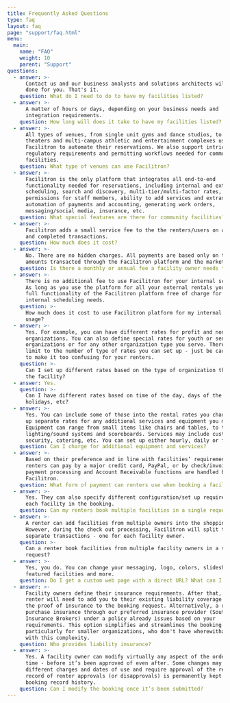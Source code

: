 ```yaml
---
title: Frequently Asked Questions
type: faq
layout: faq
page: "support/faq.html"
menu:
  main:
    name: "FAQ"
    weight: 10
    parent: "Support"
questions:
  - answer: >-
      Contact us and our business analysts and solutions architects will get it
      done for you. That's it.
    question: What do I need to do to have my facilities listed?
  - answer: >-
      A matter of hours or days, depending on your business needs and
      integration requirements.
    question: How long will does it take to have my facilities listed?
  - answer: >-
      All types of venues, from single unit gyms and dance studios, to specialty
      theaters and multi-campus athletic and entertainment complexes use
      Facilitron to automate their reservations. We also support intricate
      regulatory requirements and permitting workflows needed for community
      facilities.
    question: What type of venues can use Facilitron?
  - answer: >-
      Facilitron is the only platform that integrates all end-to-end
      functionality needed for reservations, including internal and external
      scheduling, search and discovery, multi-tier/multi-factor rates, roles and
      permissions for staff members, ability to add services and extras,
      automation of payments and accounting, generating work orders,
      messaging/social media, insurance, etc.
    question: What special features are there for community facilities?
  - answer: >-
      Facilitron adds a small service fee to the the renters/users on approved
      and completed transactions.
    question: How much does it cost?
  - answer: >-
      No. There are no hidden charges. All payments are based only on the total
      amounts transacted through the Facilitron platform and the marketplace.
    question: Is there a monthly or annual fee a facility owner needs to pay?
  - answer: >-
      There is no additional fee to use Facilitron for your internal scheduling.
      As long as you use the platform for all your external rentals you get the
      full functionality of the Facilitron platform free of charge for all your
      internal scheduling needs.
    question: >-
      How much does it cost to use Facilitron platform for my internal facility
      usage?
  - answer: >-
      Yes. For example, you can have different rates for profit and non-profit
      organizations. You can also define special rates for youth or senior
      organizations or for any other organization type you serve. There is no
      limit to the number of type of rates you can set up - just be careful not
      to make it too confusing for your renters.
    question: >-
      Can I set up different rates based on the type of organization that rents
      the facility?
  - answer: Yes.
    question: >-
      Can I have different rates based on time of the day, days of the week,
      holidays, etc?
  - answer: >-
      Yes. You can include some of those into the rental rates you charge or set
      up separate rates for any additional services and equipment you may offer.
      Equipment can range from small items like chairs and tables, to theater
      lighting/sound systems and scoreboards. Services may include custodial,
      security, catering, etc. You can set up either hourly, daily or flat fees.
    question: Can I charge for additional equipment and services?
  - answer: >-
      Based on their preference and in line with facilities’ requirements,
      renters can pay by a major credit card, PayPal, or by check/invoice. All
      payment processing and Account Receivable functions are handled by
      Facilitron.
    question: What form of payment can renters use when booking a facility?
  - answer: >-
      Yes. They can also specify different configuration/set up requirements for
      each facility in the booking.
    question: Can my renters book multiple facilities in a single request?
  - answer: >-
      A renter can add facilities from multiple owners into the shopping cart.
      However, during the check out processing, Facilitron will split them into
      separate transactions - one for each facility owner.
    question: >-
      Can a renter book facilities from multiple facility owners in a single
      request?
  - answer: >-
      Yes, you do. You can change your messaging, logo, colors, slideshow,
      featured facilities and more.
    question: Do I get a custom web page with a direct URL? What can I customize?
  - answer: >-
      Facility owners define their insurance requirements. After that, the
      renter will need to add you to their existing liability coverage and add
      the proof of insurance to the booking request. Alternatively, a renter can
      purchase insurance through our preferred insurance provider (Southwest
      Insurance Brokers) under a policy already issues based on your
      requirements. This option simplifies and streamlines the booking process,
      particularly for smaller organizations, who don't have wherewithal to deal
      with this complexity.
    question: Who provides liability insurance?
  - answer: >-
      Yes. A facility owner can modify virtually any aspect of the order at any
      time - before it’s been approved of even after. Some changes may result in
      different charges and dates of use and require approval of the renter. The
      record of renter approvals (or disapprovals) is permanently kept with the
      booking record history.
    question: Can I modify the booking once it’s been submitted?
---
```

